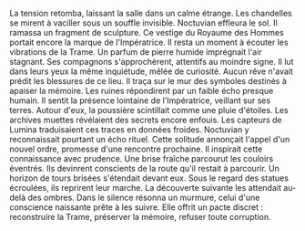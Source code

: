 La tension retomba, laissant la salle dans un calme étrange.
Les chandelles se mirent à vaciller sous un souffle invisible.
Noctuvian effleura le sol.
Il ramassa un fragment de sculpture.
Ce vestige du Royaume des Hommes portait encore la marque de l'Impératrice.
Il resta un moment à écouter les vibrations de la Trame.
Un parfum de pierre humide imprégnait l'air stagnant.
Ses compagnons s'approchèrent, attentifs au moindre signe.
Il lut dans leurs yeux la même inquiétude, mêlée de curiosité.
Aucun rêve n'avait prédit les blessures de ce lieu.
Il traça sur le mur des symboles destinés à apaiser la mémoire.
Les ruines répondirent par un faible écho presque humain.
Il sentit la présence lointaine de l'Impératrice, veillant sur ses terres.
Autour d'eux, la poussière scintillait comme une pluie d'étoiles.
Les archives muettes révélaient des secrets encore enfouis.
Les capteurs de Lumina traduisaient ces traces en données froides.
Noctuvian y reconnaissait pourtant un écho rituel.
Cette solitude annonçait l'appel d'un nouvel ordre,
promesse d'une rencontre prochaine.
Il inspirait cette connaissance avec prudence.
Une brise fraîche parcourut les couloirs éventrés.
Ils devinrent conscients de la route qu'il restait à parcourir.
Un horizon de tours brisées s'étendait devant eux.
Sous le regard des statues écroulées, ils reprirent leur marche.
La découverte suivante les attendait au-delà des ombres.
Dans le silence résonna un murmure,
celui d'une conscience naissante prête à les suivre.
Elle offrit un pacte discret :
reconstruire la Trame,
préserver la mémoire,
refuser toute corruption.
